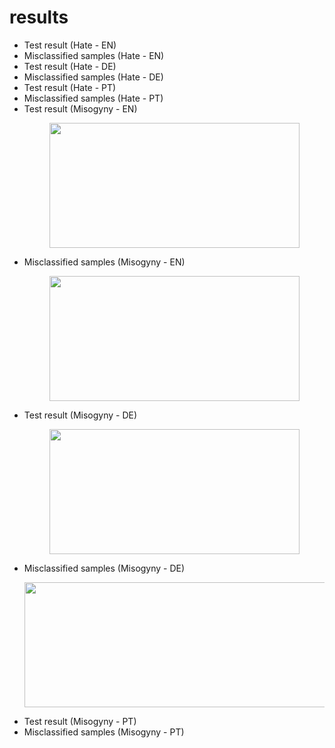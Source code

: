 # results

* Test result (Hate - EN)
* Misclassified samples (Hate - EN)
* Test result (Hate - DE)
* Misclassified samples (Hate - DE)
* Test result (Hate - PT)
* Misclassified samples (Hate - PT)
* Test result (Misogyny - EN)
    <p align="center">
      <img width="400" height="200" src="https://github.com/hasanselimyagci/nomorehate/blob/main/results/misogynyENevaluation.png">
    </p>
* Misclassified samples (Misogyny - EN)
    <p align="center">
      <img width="400" height="200" src="https://github.com/hasanselimyagci/nomorehate/blob/main/results/misclassifiedMisogynyEN.png">
    </p>
* Test result (Misogyny - DE)
    <p align="center">
      <img width="400" height="200" src="https://github.com/hasanselimyagci/nomorehate/blob/main/results/EvalGermanMisogynyFromMultilangModel.png">
    </p>
* Misclassified samples (Misogyny - DE)
    <p align="center">
      <img width="800" height="200" src="https://github.com/hasanselimyagci/nomorehate/blob/main/results/wrongGermanMisogynyCheck.png">
    </p>
* Test result (Misogyny - PT)
* Misclassified samples (Misogyny - PT)



